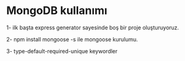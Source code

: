 # MongoDB kullanımı

1- ilk başta express generator sayesinde boş bir proje oluşturuyoruz.

2- npm install mongoose -s ile mongoose kurulumu.

3- type-default-required-unique keywordler